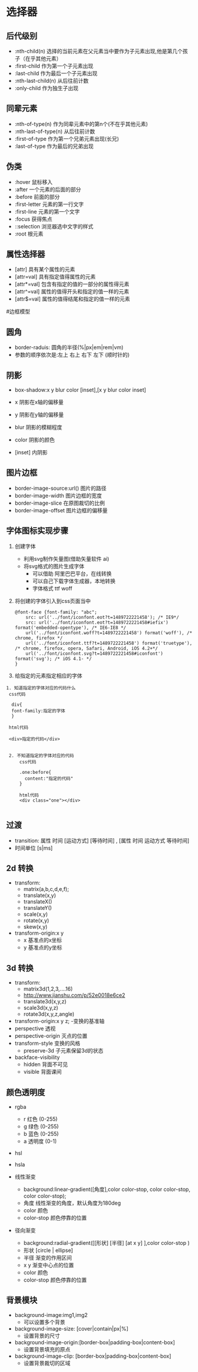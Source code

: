 # 选择器
## 后代级别
* :nth-child(n)   选择的当前元素在父元素当中要作为子元素出现,他是第几个孩子（在乎其他元素）
* :first-child  作为第一个子元素出现
* :last-child    作为最后一个子元素出现
* :nth-last-child(n)   从后往前计数
* :only-child        作为独生子出现

## 同辈元素
 
* :nth-of-type(n)  作为同辈元素中的第n个(不在乎其他元素) 
* :nth-last-of-type(n) 从后往前计数
* :first-of-type  作为第一个兄弟元素出现(长兄)
* :last-of-type   作为最后的兄弟出现
##  伪类

* :hover          鼠标移入
* :after          一个元素的后面的部分
* :before         前面的部分
* :first-letter   元素的第一行文字
* :first-line     元素的第一个文字
* :focus          获得焦点
* ::selection     浏览器选中文字的样式
* :root           根元素


##  属性选择器

* [attr]  具有某个属性的元素
* [attr=val]  具有指定值得属性的元素
* [attr*=val] 包含有指定的值的一部分的属性得元素
* [attr^=val] 属性的值得开头和指定的值一样的元素
* [attr$=val] 属性的值得结尾和指定的值一样的元素



#边框模型

## 圆角
*  border-raduis: 圆角的半径(%|px|em|rem|vm)
*  参数的顺序依次是:左上  右上  右下  左下  (顺时针的)

## 阴影

* box-shadow:x y blur color [inset],[x y blur color  inset]

*  x 阴影在x轴的偏移量
*  y 阴影在y轴的偏移量
*  blur 阴影的模糊程度 
*  color 阴影的颜色
* [inset]  内阴影

## 图片边框
* border-image-source:url()  图片的路径
* border-image-width     图片边框的宽度
* border-image-slice     在原图裁切的比例
* border-image-offset    图片边框的偏移量


## 字体图标实现步骤

1. 创建字体
    * 利用svg制作矢量图(借助矢量软件  ai)
    * 将svg格式的图片生成字体
        - 可以借助 阿里巴巴平台，在线转换
        - 可以自己下载字体生成器，本地转换
        - 字体格式  ttf  woff
2. 将创建的字体引入到css页面当中

    ```
    @font-face {font-family: "abc";
        src: url('../font/iconfont.eot?t=1489722221458'); /* IE9*/
        src: url('../font/iconfont.eot?t=1489722221458#iefix') format('embedded-opentype'), /* IE6-IE8 */
        url('../font/iconfont.woff?t=1489722221458') format('woff'), /* chrome, firefox */
        url('../font/iconfont.ttf?t=1489722221458') format('truetype'), /* chrome, firefox, opera, Safari, Android, iOS 4.2+*/
        url('../font/iconfont.svg?t=1489722221458#iconfont') format('svg'); /* iOS 4.1- */
    }
    
    ```                 
              
3. 给指定的元素指定相应的字体

```
1. 知道指定的字体对应的代码什么
 css代码
 
  div{
  font-family:指定的字体
  }
 
 html代码
 
 <div>指定的代码</div>
 
 
 2. 不知道指定的字体对应的代码
     css代码
     
     .one:before{
       content:"指定的代码"
     }
 
     html代码
     <div class="one"></div>
     
```

## 过渡

* transition: 属性  时间 [运动方式] [等待时间] , [属性  时间 运动方式 等待时间]
*  时间单位 [s|ms]


## 2d 转换
* transform:
    - matrix(a,b,c,d,e,f);
    - translate(x,y)
    - translateX()
    - translateY()
    - scale(x,y)
    - rotate(x,y)
    - skew(x,y)
* transform-origin:x y
    - x 基准点的x坐标
    - y 基准点的y坐标
    
## 3d 转换

*  transform:
    - matrix3d(1,2,3,....16)
    -  http://www.jianshu.com/p/52e0018e6ce2
    - translate3d(x,y,z)
    - scale3d(x,y,z)
    - rotate3d(x,y,z,angle)
* transform-origin:x y z;
    -变换的基准轴
* perspective 透视
* perspective-origin 灭点的位置
* transform-style   变换的风格
    -  preserve-3d  子元素保留3d的状态
* backface-visibility
    - hidden  背面不可见
    - visible  背面课间
    
## 颜色透明度
* rgba 
    - r 红色 (0-255)   
    - g 绿色 (0-255)   
    - b 蓝色 (0-255)
    - a 透明度 (0-1)
        
*  hsl  
*  hsla
        
*  线性渐变
        
    -  background:linear-gradient([角度],color color-stop, color color-stop, color color-stop);  
    - 角度  线性渐变的角度，默认角度为180deg
    - color  颜色
    - color-stop  颜色停靠的位置 
        
* 径向渐变
        
    - background:radial-gradient([[形状] [半径] [at x y] ],color color-stop )   
    - 形状 [circle | ellipse]  
    - 半径 渐变的作用区间
    -  x y 渐变中心点的位置
    - color  颜色
    - color-stop  颜色停靠的位置
    
##  背景模块
    
*  background-image:img1,img2
   -  可以设置多个背景
*  background-image-size: [cover|contain|px|%]
   -  设置背景的尺寸
*  background-image-origin:[border-box|padding-box|content-box]
   -  设置背景填充的原点 
*  background-image-clip:  [border-box|padding-box|content-box]
   -  设置背景裁切的区域
       


  
           
        







